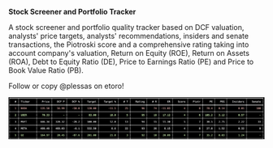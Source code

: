 **Stock Screener and Portfolio Tracker**

A stock screener and portfolio quality tracker based on DCF valuation, analysts' price targets, analysts' recommendations, insiders and senate transactions, the Piotroski score and a comprehensive rating taking into account company's valuation, Return on Equity (ROE), Return on Assets (ROA), Debt to Equity Ratio (DE), Price to Earnings Ratio (PE) and Price to Book Value Ratio (PB).

Follow or copy @plessas on etoro!

![model screenshot](image.png)